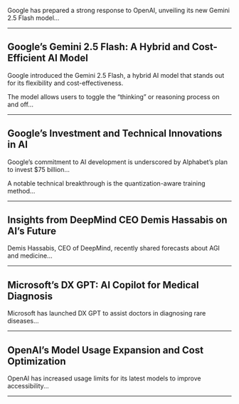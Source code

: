 Google has prepared a strong response to OpenAI, unveiling its new Gemini 2.5 Flash model...

---

## Google’s Gemini 2.5 Flash: A Hybrid and Cost-Efficient AI Model

Google introduced the Gemini 2.5 Flash, a hybrid AI model that stands out for its flexibility and cost-effectiveness.

The model allows users to toggle the “thinking” or reasoning process on and off...

---

## Google’s Investment and Technical Innovations in AI

Google’s commitment to AI development is underscored by Alphabet’s plan to invest $75 billion...

A notable technical breakthrough is the quantization-aware training method...

---

## Insights from DeepMind CEO Demis Hassabis on AI’s Future

Demis Hassabis, CEO of DeepMind, recently shared forecasts about AGI and medicine...

---

## Microsoft’s DX GPT: AI Copilot for Medical Diagnosis

Microsoft has launched DX GPT to assist doctors in diagnosing rare diseases...

---

## OpenAI’s Model Usage Expansion and Cost Optimization

OpenAI has increased usage limits for its latest models to improve accessibility...

---
